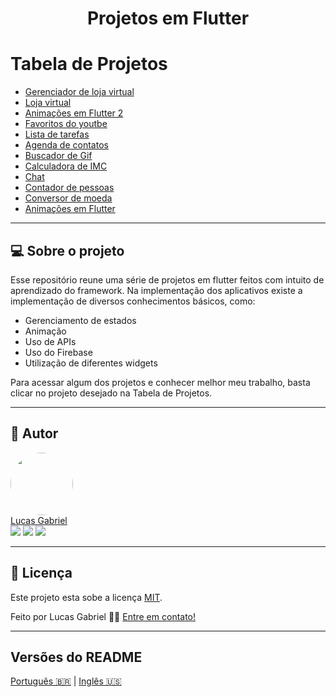<h1 align="center">
    Projetos em Flutter
</h1>

Tabela de Projetos
=================
   * [Gerenciador de loja virtual](https://github.com/lucasgbezerra/flutter/tree/master/store_manager_app)
   * [Loja virtual](https://github.com/lucasgbezerra/flutter/tree/master/loja_virtual)
   * [Animações em Flutter 2](https://github.com/lucasgbezerra/flutter/tree/master/flutter_animations_2)
   * [Favoritos do youtbe](https://github.com/lucasgbezerra/flutter/tree/master/youtube_favorites)
   * [Lista de tarefas](https://github.com/lucasgbezerra/flutter/tree/master/lista_tarefas)
   * [Agenda de contatos](https://github.com/lucasgbezerra/flutter/tree/master/agenda_contatos)
   * [Buscador de Gif](https://github.com/lucasgbezerra/flutter/tree/master/buscador_de_gif)
   * [Calculadora de IMC](https://github.com/lucasgbezerra/flutter/tree/master/caculadora_imc)
   * [Chat](https://github.com/lucasgbezerra/flutter/tree/master/chat)
   * [Contador de pessoas](https://github.com/lucasgbezerra/flutter/tree/master/contador_pessoas)
   * [Conversor de moeda](https://github.com/lucasgbezerra/flutter/tree/master/conversor_de_moeda)
   * [Animações em Flutter](https://github.com/lucasgbezerra/flutter/tree/master/flutter_animations)

---

## 💻 Sobre o projeto

Esse repositório reune uma série de projetos em flutter feitos com intuito de aprendizado do framework.
Na implementação dos aplicativos existe a implementação de diversos conhecimentos básicos, como:
- Gerenciamento de estados
- Animação
- Uso de APIs
- Uso do Firebase
- Utilização de diferentes widgets

Para acessar algum dos projetos e conhecer melhor meu trabalho, basta clicar no projeto desejado na Tabela de Projetos.

---

## 🦸 Autor

<a href="https://t.me/lgabrielb">
 <img style="border-radius: 50%;" src="https://avatars.githubusercontent.com/u/49784625?v=4" width="100px;" alt=""/>
 <br />
Lucas Gabriel
 <br />


<div>
  <a href = "https://www.linkedin.com/in/lucas-gabriel-4860b4228"><img src="https://img.shields.io/badge/Lucas-0077B5?style=for-the-badge&logo=linkedin&logoColor=white" target="_blank"></a>
  <a href = "mailto:gabrielbezerralucas@gmail.com"><img src="https://img.shields.io/badge/-gabrielbezerralucas@gmail.com-D14836?style=for-the-badge&logo=gmail&logoColor=white" target="_blank"></a>
  <a href="https://t.me/lgabrielb" target="_blank"><img src="https://img.shields.io/badge/lgabrielb-2CA5E0?style=for-the-badge&logo=telegram&logoColor=white" target="_blank"></a>
</div>


---

## 📝 Licença

Este projeto esta sobe a licença [MIT](./../LICENSE).

Feito por Lucas Gabriel 👋🏽 [Entre em contato!](https://www.linkedin.com/in/lucas-gabriel-4860b4228)

---

##  Versões do README

[Português 🇧🇷](./README.md)  |  [Inglês 🇺🇸](./README.md)
